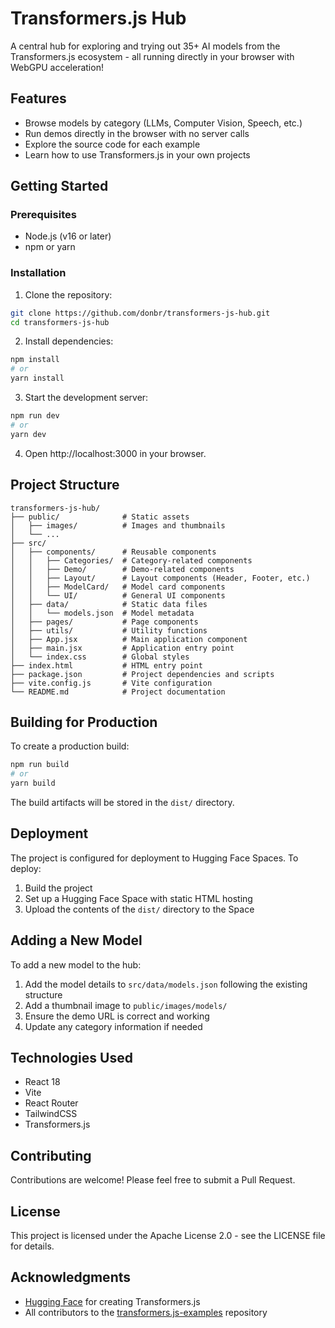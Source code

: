 # Transformers.js Hub

A central hub for exploring and trying out 35+ AI models from the Transformers.js ecosystem - all running directly in your browser with WebGPU acceleration!

## Features

- Browse models by category (LLMs, Computer Vision, Speech, etc.)
- Run demos directly in the browser with no server calls
- Explore the source code for each example
- Learn how to use Transformers.js in your own projects

## Getting Started

### Prerequisites

- Node.js (v16 or later)
- npm or yarn

### Installation

1. Clone the repository:
```bash
git clone https://github.com/donbr/transformers-js-hub.git
cd transformers-js-hub
```

2. Install dependencies:
```bash
npm install
# or
yarn install
```

3. Start the development server:
```bash
npm run dev
# or
yarn dev
```

4. Open http://localhost:3000 in your browser.

## Project Structure

```
transformers-js-hub/
├── public/              # Static assets
│   ├── images/          # Images and thumbnails
│   └── ...
├── src/
│   ├── components/      # Reusable components
│   │   ├── Categories/  # Category-related components
│   │   ├── Demo/        # Demo-related components
│   │   ├── Layout/      # Layout components (Header, Footer, etc.)
│   │   ├── ModelCard/   # Model card components
│   │   └── UI/          # General UI components
│   ├── data/            # Static data files
│   │   └── models.json  # Model metadata
│   ├── pages/           # Page components
│   ├── utils/           # Utility functions
│   ├── App.jsx          # Main application component
│   ├── main.jsx         # Application entry point
│   └── index.css        # Global styles
├── index.html           # HTML entry point
├── package.json         # Project dependencies and scripts
├── vite.config.js       # Vite configuration
└── README.md            # Project documentation
```

## Building for Production

To create a production build:

```bash
npm run build
# or
yarn build
```

The build artifacts will be stored in the `dist/` directory.

## Deployment

The project is configured for deployment to Hugging Face Spaces. To deploy:

1. Build the project
2. Set up a Hugging Face Space with static HTML hosting
3. Upload the contents of the `dist/` directory to the Space

## Adding a New Model

To add a new model to the hub:

1. Add the model details to `src/data/models.json` following the existing structure
2. Add a thumbnail image to `public/images/models/`
3. Ensure the demo URL is correct and working
4. Update any category information if needed

## Technologies Used

- React 18
- Vite
- React Router
- TailwindCSS
- Transformers.js

## Contributing

Contributions are welcome! Please feel free to submit a Pull Request.

## License

This project is licensed under the Apache License 2.0 - see the LICENSE file for details.

## Acknowledgments

- [Hugging Face](https://huggingface.co/) for creating Transformers.js
- All contributors to the [transformers.js-examples](https://github.com/huggingface/transformers.js-examples) repository

